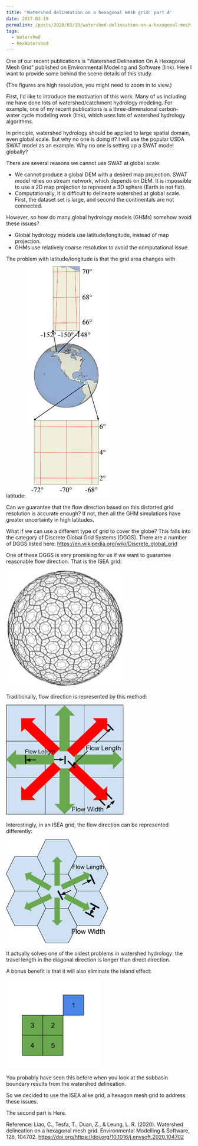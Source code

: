 ```yaml
---
title: 'Watershed delineation on a hexagonal mesh grid: part A'
date: 2017-03-19
permalink: /posts/2020/03/19/watershed-delineation-on-a-hexagonal-mesh-grid-part-a/
tags:
  - Watershed
  - HexWatershed
---
```

One of our recent publications is "Watershed Delineation On A Hexagonal Mesh Grid" published on Environmental Modeling and Software (link).
Here I want to provide some behind the scene details of this study.

(The figures are high resolution, you might need to zoom in to view.)

First, I'd like to introduce the motivation of this work.
Many of us including me have done lots of watershed/catchment hydrology modeling. For example, one of my recent publications is a three-dimensional carbon-water cycle modeling work (link), which uses lots of watershed hydrology algorithms.

In principle, watershed hydrology should be applied to large spatial domain, even global scale. But why no one is doing it? 
I will use the popular USDA SWAT model as an example. Why no one is setting up a SWAT model globally? 

There are several reasons we cannot use SWAT at global scale:

* We cannot produce a global DEM with a desired map projection. SWAT model relies on stream network, which depends on DEM. It is impossible to use a 2D map projection to represent a 3D sphere (Earth is not flat).
* Computationally, it is difficult to delineate watershed at global scale. First, the dataset set is large, and second the continentals are not connected.

However, so how do many global hydrology models (GHMs) somehow avoid these issues?

* Global hydrology models use latitude/longitude, instead of map projection. 
* GHMs use relatively coarse resolution to avoid the computational issue.

The problem with latitude/longitude is that the grid area changes with latitude:
![Figure 1](https://github.com/changliao/science/blob/main/_figure/hexwatershed/spatial_distortion.png?raw=true)

Can we guarantee that the flow direction based on this distorted grid resolution is accurate enough? If not, then all the GHM simulations have greater uncertainty in high latitudes.

What if we can use a different type of grid to cover the globe? This falls into the category of Discrete Global Grid Systems (DGGS). There are a number of DGGS listed here: https://en.wikipedia.org/wiki/Discrete_global_grid

One of these DGGS is very promising for us if we want to guarantee reasonable flow direction. That is the ISEA grid:

![Figure 2](https://github.com/changliao/science/blob/main/_figure/hexwatershed/dggrid.png?raw=true)

Traditionally, flow direction is represented by this method:

![Figure 3](https://github.com/changliao/science/blob/main/_figure/hexwatershed/d4d8.png?raw=true)

Interestingly, in an ISEA grid, the flow direction can be represented differently:

![Figure 4](https://github.com/changliao/science/blob/main/_figure/hexwatershed/d6.png?raw=true)

It actually solves one of the oldest problems in watershed hydrology: the travel length in the diagonal direction is longer than direct direction.

A bonus benefit is that it will also eliminate the island effect:

![Figure 5](https://github.com/changliao/science/blob/main/_figure/hexwatershed/island.png?raw=true)

You probably have seen this before when you look at the subbasin boundary results from the watershed delineation.

So we decided to use the ISEA alike grid, a hexagon mesh grid to address these issues.

The second part is Here.

Reference:
Liao, C., Tesfa, T., Duan, Z., & Leung, L. R. (2020). Watershed delineation on a hexagonal mesh grid. Environmental Modelling & Software, 128, 104702. https://doi.org/https://doi.org/10.1016/j.envsoft.2020.104702
